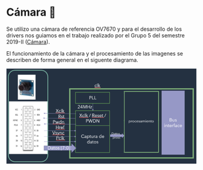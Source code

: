 # Cámara 📸
Se utilizo una cámara de referencia OV7670 y para el desarrollo de los drivers nos guiamos en el trabajo realizado por el Grupo 5 del semestre 2019-II ([Cámara](https://github.com/unal-edigital1-2019-2/work04-proyectofinal-grupo-05-1)). 

El funcionamiento de la cámara y el procesamiento de las imagenes se describen de forma general en el siguente diagrama.

![Screenshot](/Imagenes/camara1.PNG)

